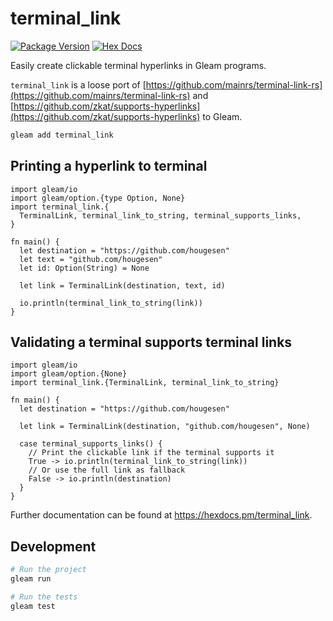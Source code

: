 # terminal_link

[![Package Version](https://img.shields.io/hexpm/v/terminal_link)](https://hex.pm/packages/terminal_link)
[![Hex Docs](https://img.shields.io/badge/hex-docs-ffaff3)](https://hexdocs.pm/terminal_link/)

Easily create clickable terminal hyperlinks in Gleam programs.

`terminal_link` is a loose port of [https://github.com/mainrs/terminal-link-rs](https://github.com/mainrs/terminal-link-rs) and [https://github.com/zkat/supports-hyperlinks](https://github.com/zkat/supports-hyperlinks) to Gleam.

```bash
gleam add terminal_link
```

## Printing a hyperlink to terminal

```gleam
import gleam/io
import gleam/option.{type Option, None}
import terminal_link.{
  TerminalLink, terminal_link_to_string, terminal_supports_links,
}

fn main() {
  let destination = "https://github.com/hougesen"
  let text = "github.com/hougesen"
  let id: Option(String) = None

  let link = TerminalLink(destination, text, id)

  io.println(terminal_link_to_string(link))
}
```

## Validating a terminal supports terminal links

```gleam
import gleam/io
import gleam/option.{None}
import terminal_link.{TerminalLink, terminal_link_to_string}

fn main() {
  let destination = "https://github.com/hougesen"

  let link = TerminalLink(destination, "github.com/hougesen", None)

  case terminal_supports_links() {
    // Print the clickable link if the terminal supports it
    True -> io.println(terminal_link_to_string(link))
    // Or use the full link as fallback
    False -> io.println(destination)
  }
}
```

Further documentation can be found at <https://hexdocs.pm/terminal_link>.

## Development

```bash
# Run the project
gleam run

# Run the tests
gleam test
```
